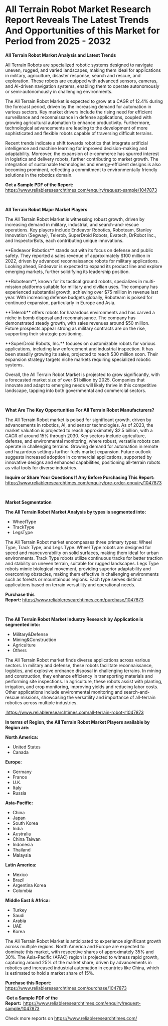 <p><h1>All Terrain Robot Market Research Report Reveals The Latest Trends And Opportunities of this Market for Period from 2025 - 2032</h1></p><p><strong>All Terrain Robot Market Analysis and Latest Trends</strong></p>
<p><p>All Terrain Robots are specialized robotic systems designed to navigate uneven, rugged, and varied landscapes, making them ideal for applications in military, agriculture, disaster response, search and rescue, and exploration. These robots are equipped with advanced sensors, cameras, and AI-driven navigation systems, enabling them to operate autonomously or semi-autonomously in challenging environments.</p><p>The All Terrain Robot Market is expected to grow at a CAGR of 12.4% during the forecast period, driven by the increasing demand for automation in various sectors. Key market drivers include the rising need for efficient surveillance and reconnaissance in defense applications, coupled with growing agricultural automation to enhance productivity. Furthermore, technological advancements are leading to the development of more sophisticated and flexible robots capable of traversing difficult terrains.</p><p>Recent trends indicate a shift towards robotics that integrate artificial intelligence and machine learning for improved decision-making and adaptability. Moreover, the expansion of e-commerce has spurred interest in logistics and delivery robots, further contributing to market growth. The integration of sustainable technologies and energy-efficient designs is also becoming prominent, reflecting a commitment to environmentally friendly solutions in the robotics domain.</p></p>
<p><strong>Get a Sample PDF of the Report:&nbsp;</strong> <a href="https://www.reliableresearchtimes.com/enquiry/request-sample/1047873?utm_campaign=2263&utm_medium=2&utm_source=Github&utm_content=ia&utm_term=08042025&utm_id=all-terrain-robot">https://www.reliableresearchtimes.com/enquiry/request-sample/1047873</a></p>
<p>&nbsp;</p>
<p><strong>All Terrain Robot Major Market Players</strong></p>
<p><p>The All Terrain Robot Market is witnessing robust growth, driven by increasing demand in military, industrial, and search-and-rescue operations. Key players include Endeavor Robotics, Roboteam, Stanley Innovation (Segway), Telerob, SuperDroid Robots, Evatech, DrRobot Inc., and InspectorBots, each contributing unique innovations.</p><p>**Endeavor Robotics** stands out with its focus on defense and public safety. They reported a sales revenue of approximately $100 million in 2022, driven by advanced reconnaissance robots for military applications. Looking ahead, Endeavor is expected to expand its product line and explore emerging markets, further solidifying its leadership position.</p><p>**Roboteam**, known for its tactical ground robots, specializes in multi-mission platforms suitable for military and civilian uses. The company has experienced substantial growth, achieving over $75 million in revenue last year. With increasing defense budgets globally, Roboteam is poised for continued expansion, particularly in Europe and Asia.</p><p>**Telerob** offers robots for hazardous environments and has carved a niche in bomb disposal and reconnaissance. The company has demonstrated steady growth, with sales revenues around $50 million. Future prospects appear strong as military contracts are on the rise, supporting their strategic positioning.</p><p>**SuperDroid Robots, Inc.** focuses on customizable robots for various applications, including law enforcement and industrial inspection. It has been steadily growing its sales, projected to reach $30 million soon. Their expansion strategy targets niche markets requiring specialized robotic systems.</p><p>Overall, the All Terrain Robot Market is projected to grow significantly, with a forecasted market size of over $1 billion by 2025. Companies that innovate and adapt to emerging needs will likely thrive in this competitive landscape, tapping into both governmental and commercial sectors.</p></p>
<p>&nbsp;</p>
<p><strong>What Are The Key Opportunities For All Terrain Robot Manufacturers?</strong></p>
<p><p>The All Terrain Robot market is poised for significant growth, driven by advancements in robotics, AI, and sensor technologies. As of 2023, the market valuation is projected to reach approximately $2.5 billion, with a CAGR of around 15% through 2030. Key sectors include agriculture, defense, and environmental monitoring, where robust, versatile robots can operate in challenging terrains. Growing demand for automation in remote and hazardous settings further fuels market expansion. Future outlook suggests increased adoption in commercial applications, supported by innovative designs and enhanced capabilities, positioning all-terrain robots as vital tools for diverse industries.</p></p>
<p><strong>Inquire or Share Your Questions If Any Before Purchasing This Report:</strong> <a href="https://www.reliableresearchtimes.com/enquiry/pre-order-enquiry/1047873?utm_campaign=2263&utm_medium=2&utm_source=Github&utm_content=ia&utm_term=08042025&utm_id=all-terrain-robot">https://www.reliableresearchtimes.com/enquiry/pre-order-enquiry/1047873</a></p>
<p>&nbsp;</p>
<p><strong>Market Segmentation</strong></p>
<p><strong>The All Terrain Robot Market Analysis by types is segmented into:</strong></p>
<p><ul><li>WheelType</li><li>TrackType</li><li>LegsType</li></ul></p>
<p><p>The All Terrain Robot market encompasses three primary types: Wheel Type, Track Type, and Legs Type. Wheel Type robots are designed for speed and maneuverability on solid surfaces, making them ideal for urban environments. Track Type robots utilize continuous tracks for better traction and stability on uneven terrain, suitable for rugged landscapes. Legs Type robots mimic biological movement, providing superior adaptability and overcoming obstacles, making them effective in challenging environments such as forests or mountainous regions. Each type serves distinct applications based on terrain versatility and operational needs.</p></p>
<p><strong>Purchase this Report:&nbsp;</strong><a href="https://www.reliableresearchtimes.com/purchase/1047873?utm_campaign=2263&utm_medium=2&utm_source=Github&utm_content=ia&utm_term=08042025&utm_id=all-terrain-robot">https://www.reliableresearchtimes.com/purchase/1047873</a></p>
<p>&nbsp;</p>
<p><strong>The All Terrain Robot Market Industry Research by Application is segmented into:</strong></p>
<p><ul><li>Military&Defense</li><li>Mining&Construction</li><li>Agriculture</li><li>Others</li></ul></p>
<p><p>The All Terrain Robot market finds diverse applications across various sectors. In military and defense, these robots facilitate reconnaissance, logistics, and explosive ordnance disposal in challenging terrains. In mining and construction, they enhance efficiency in transporting materials and performing site inspections. In agriculture, these robots assist with planting, irrigation, and crop monitoring, improving yields and reducing labor costs. Other applications include environmental monitoring and search-and-rescue missions, showcasing the versatility and importance of all-terrain robotics across multiple industries.</p></p>
<p><a href="https://www.reliableresearchtimes.com/all-terrain-robot-r1047873?utm_campaign=2263&utm_medium=2&utm_source=Github&utm_content=ia&utm_term=08042025&utm_id=all-terrain-robot">&nbsp;https://www.reliableresearchtimes.com/all-terrain-robot-r1047873</a></p>
<p><strong>In terms of Region, the All Terrain Robot Market Players available by Region are:</strong></p>
<p>
    <p> <strong> North America: </strong>
        <ul>
            <li>United States</li>
            <li>Canada</li>
        </ul>
        </p> 
    <p> <strong> Europe: </strong>
        <ul>
            <li>Germany</li>
            <li>France</li>
            <li>U.K.</li>
            <li>Italy</li>
            <li>Russia</li>
        </ul>
        </p> 
    <p> <strong> Asia-Pacific: </strong>
        <ul>
            <li>China</li>
            <li>Japan</li>
            <li>South Korea</li>
            <li>India</li>
            <li>Australia</li>
            <li>China Taiwan</li>
            <li>Indonesia</li>
            <li>Thailand</li>
            <li>Malaysia</li>
        </ul>
        </p> 
    <p> <strong> Latin America: </strong>
        <ul>
            <li>Mexico</li>
            <li>Brazil</li>
            <li>Argentina Korea</li>
            <li>Colombia</li>
        </ul>
        </p> 
    <p> <strong> Middle East & Africa: </strong>
        <ul>
            <li>Turkey</li>
            <li>Saudi</li>
            <li>Arabia</li>
            <li>UAE</li>
            <li>Korea</li>
        </ul>
    </p>
    </p>
<p><p>The All Terrain Robot Market is anticipated to experience significant growth across multiple regions. North America and Europe are expected to dominate this market, with respective shares of approximately 35% and 30%. The Asia-Pacific (APAC) region is projected to witness rapid growth, capturing around 25% of the market share, driven by advancements in robotics and increased industrial automation in countries like China, which is estimated to hold a market share of 15%.</p></p>
<p><strong>Purchase this Report: </strong><a href="https://www.reliableresearchtimes.com/purchase/1047873?utm_campaign=2263&utm_medium=2&utm_source=Github&utm_content=ia&utm_term=08042025&utm_id=all-terrain-robot">https://www.reliableresearchtimes.com/purchase/1047873</a></p>
<p>&nbsp;<strong>Get a Sample PDF of the Report:&nbsp;&nbsp;</strong><a href="https://www.reliableresearchtimes.com/enquiry/request-sample/1047873?utm_campaign=2263&utm_medium=2&utm_source=Github&utm_content=ia&utm_term=08042025&utm_id=all-terrain-robot">https://www.reliableresearchtimes.com/enquiry/request-sample/1047873</a></p>
<p><strong></strong></p>
<p>Check more reports on <a href="https://www.reliableresearchtimes.com/?utm_campaign=2263&utm_medium=2&utm_source=Github&utm_content=ia&utm_term=08042025&utm_id=all-terrain-robot">https://www.reliableresearchtimes.com/</a></p>